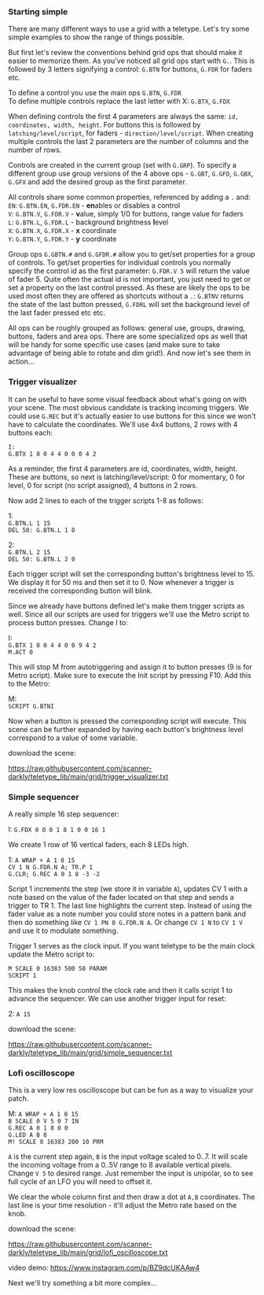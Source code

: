 ### Starting simple
There are many different ways to use a grid with a teletype. Let's try some simple examples to show the range of things possible.
  
But first let's review the conventions behind grid ops that should make it easier to memorize them. As you've noticed all grid ops start with `G.`. This is followed by 3 letters signifying a control: `G.BTN` for buttons, `G.FDR` for faders etc. 

  
To define a control you use the main ops `G.BTN`, `G.FDR`  
To define multiple controls replace the last letter with X: `G.BTX`, `G.FDX`

When defining controls the first 4 parameters are always the same: `id, coordinates, width, height`. For buttons this is followed by `latching/level/script`, for faders - `direction/level/script`. When creating multiple controls the last 2 parameters are the number of columns and the number of rows.  
  
Controls are created in the current group (set with `G.GRP`). To specify a different group use group versions of the 4 above ops - `G.GBT`, `G.GFD`, `G.GBX`, `G.GFX` and add the desired group as the first parameter.
  
All controls share some common properties, referenced by adding a `.` and:  
`EN`: `G.BTN.EN`, `G.FDR.EN` - **en**ables or disables a control  
`V`: `G.BTN.V`, `G.FDR.V` - **v**alue, simply 1/0 for buttons, range value for faders  
`L`: `G.BTN.L`, `G.FDR.L` - background brightness **l**evel  
`X`: `G.BTN.X`, `G.FDR.X` - **x** coordinate  
`Y`: `G.BTN.Y`, `G.FDR.Y` - **y** coordinate  

Group ops `G.GBTN.#` and `G.GFDR.#` allow you to get/set properties for a group of controls. To get/set properties for individual controls you normally specify the control id as the first parameter: `G.FDR.V 5` will return the value of fader 5. Quite often the actual id is not important, you just need to get or set a property on the last control pressed. As these are likely the ops to be used most often they are offered as shortcuts without a `.`: `G.BTNV` returns the state of the last button pressed, `G.FDRL` will set the background level of the last fader pressed etc etc.
  
All ops can be roughly grouped as follows: general use, groups, drawing, buttons, faders and area ops. There are some specialized ops as well that will be handy for some specific use cases (and make sure to take advantage of being able to rotate and dim grid!). And now let's see them in action...
  
### Trigger visualizer

It can be useful to have some visual feedback about what's going on with your scene. The most obvious candidate is tracking incoming triggers. We could use `G.REC` but it's actually easier to use buttons for this since we won't have to calculate the coordinates. We'll use 4x4 buttons, 2 rows with 4 buttons each:

`I:`  
`G.BTX 1 0 0 4 4 0 0 0 4 2`  

As a reminder, the first 4 parameters are id, coordinates, width, height. These are buttons, so next is latching/level/script: 0 for momentary, 0 for level, 0 for script (no script assigned), 4 buttons in 2 rows.

Now add 2 lines to each of the trigger scripts 1-8 as follows:

1:  
`G.BTN.L 1 15`  
`DEL 50: G.BTN.L 1 0`  
  
2:  
`G.BTN.L 2 15`  
`DEL 50: G.BTN.L 2 0`  

Each trigger script will set the corresponding button's brightness level to 15. We display it for 50 ms and then set it to 0. Now whenever a trigger is received the corresponding button will blink.

Since we already have buttons defined let's make them trigger scripts as well. Since all our scripts are used for triggers we'll use the Metro script to process button presses. Change I to:

I:  
`G.BTX 1 0 0 4 4 0 0 9 4 2`  
`M.ACT 0`  

This will stop M from autotriggering and assign it to button presses (9 is for Metro script). Make sure to execute the Init script by pressing F10. Add this to the Metro:

M:  
`SCRIPT G.BTNI`

Now when a button is pressed the corresponding script will execute. This scene can be further expanded by having each button's brightness level correspond to a value of some variable.

download the scene:

https://raw.githubusercontent.com/scanner-darkly/teletype_lib/main/grid/trigger_visualizer.txt

### Simple sequencer

A really simple 16 step sequencer:

I:
`G.FDX 0 0 0 1 8 1 0 0 16 1`  

We create 1 row of 16 vertical faders, each 8 LEDs high.

1:
`A WRAP + A 1 0 15`  
`CV 1 N G.FDR.N A; TR.P 1`  
`G.CLR; G.REC A 0 1 8 -3 -2`  

Script 1 increments the step (we store it in variable `A`), updates CV 1 with a note based on the value of the fader located on that step and sends a trigger to TR 1. The last line highlights the current step. Instead of using the fader value as a note number you could store notes in a pattern  bank and then do something like `CV 1 PN 0 G.FDR.N A`. Or change `CV 1 N` to `CV 1 V` and use it to modulate something.

Trigger 1 serves as the clock input. If you want teletype to be the main clock update the Metro script to:

`M SCALE 0 16383 500 50 PARAM`  
`SCRIPT 1`  

This makes the knob control the clock rate and then it calls script 1 to advance the sequencer. We can use another trigger input for reset:

2:
`A 15`  

download the scene:

https://raw.githubusercontent.com/scanner-darkly/teletype_lib/main/grid/simple_sequencer.txt

### Lofi oscilloscope

This is a very low res oscilloscope but can be fun as a way to visualize your patch. 

M:
`A WRAP + A 1 0 15`  
`B SCALE 0 V 5 0 7 IN`  
`G.REC A 0 1 8 0 0`  
`G.LED A B 8`  
`M! SCALE 0 16383 200 10 PRM`

`A` is the current step again, `B` is the input voltage scaled to 0..7. It will scale the incoming voltage from a 0..5V range to 8 available vertical pixels. Change `V 5` to desired range. Just remember the input is unipolar, so to see full cycle of an LFO you will need to offset it.

We clear the whole column first and then draw a dot at `A,B` coordinates. The last line is your time resolution - it'll adjust the Metro rate based on the knob.

download the scene:

https://raw.githubusercontent.com/scanner-darkly/teletype_lib/main/grid/lofi_oscilloscope.txt

video demo: https://www.instagram.com/p/BZ9dcUKAAw4

Next we'll try something a bit more complex...

